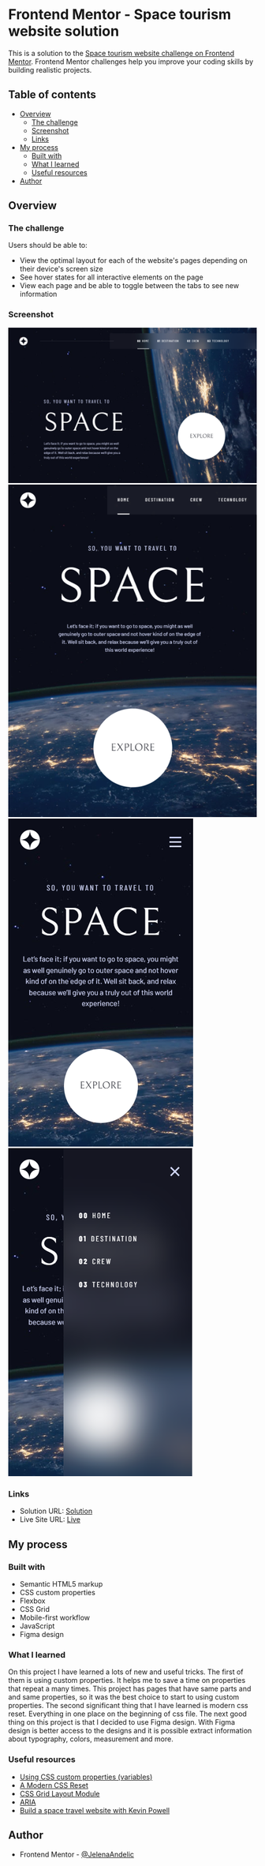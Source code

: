 # Frontend Mentor - Space tourism website solution

This is a solution to the [Space tourism website challenge on Frontend Mentor](https://www.frontendmentor.io/challenges/space-tourism-multipage-website-gRWj1URZ3). Frontend Mentor challenges help you improve your coding skills by building realistic projects. 

## Table of contents

- [Overview](#overview)
  - [The challenge](#the-challenge)
  - [Screenshot](#screenshot)
  - [Links](#links)
- [My process](#my-process)
  - [Built with](#built-with)
  - [What I learned](#what-i-learned)
  - [Useful resources](#useful-resources)
- [Author](#author)


## Overview

### The challenge

Users should be able to:

- View the optimal layout for each of the website's pages depending on their device's screen size
- See hover states for all interactive elements on the page
- View each page and be able to toggle between the tabs to see new information

### Screenshot

![Desktop Screenshot](/screenshots/home-page-desktop.PNG)
![Tablet Screenshot](/screenshots/home-page-tablet.PNG)
![Mobile Screenshot](/screenshots/home-page-mobile.PNG)
![Mobile Hamburger Menu Screenshot](/screenshots/home-page-mobile1.PNG)

### Links

- Solution URL: [Solution](https://your-solution-url.com)
- Live Site URL: [Live](https://your-live-site-url.com)

## My process

### Built with

- Semantic HTML5 markup
- CSS custom properties
- Flexbox
- CSS Grid
- Mobile-first workflow
- JavaScript
- Figma design


### What I learned

On this project I have learned a lots of new and useful tricks. The first of them is using custom properties. It helps me to save a time on properties that repeat a many times. This project has pages that have same parts and and same properties, so it was the best choice to start to using custom properties. The second 
significant thing that I have learned is modern css reset. Everything in one place on the beginning of css file. The next good thing on this project is that I decided to use Figma design. With Figma design is better access to the designs and it is possible extract information about typography, colors, measurement and more.


### Useful resources

- [Using CSS custom properties (variables)](https://developer.mozilla.org/en-US/docs/Web/CSS/Using_CSS_custom_properties)
- [A Modern CSS Reset](https://piccalil.li/blog/a-modern-css-reset/)
- [CSS Grid Layout Module](https://www.w3schools.com/css/css_grid.asp)
- [ARIA](https://developer.mozilla.org/en-US/docs/Web/Accessibility/ARIA) 
- [Build a space travel website with Kevin Powell ](https://scrimba.com/learn/spacetravel)

## Author

- Frontend Mentor - [@JelenaAndelic](https://www.frontendmentor.io/profile/JelenaAndelic)

